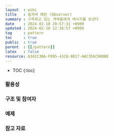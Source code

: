 ```yaml
---
layout  : wiki
title   : 옵저버 패턴 (Observer)
summary : 구독하고 있는 개체들에게 메시지를 보낸다
date    : 2024-02-10 20:57:31 +0900
updated : 2024-02-10 22:16:57 +0900
tag     : pattern 
toc     : true
public  : true
parent  : [[/pattern]] 
latex   : false
resource: A342C3BA-F895-41C8-8B17-AAC356C900BE
---
```

* TOC
{:toc}

### 활용성

### 구조 및 참여자 

### 예제

### 참고 자료

